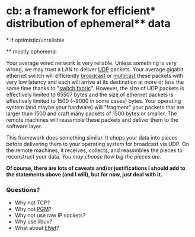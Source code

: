 # cb: a framework for efficient\* distribution of ephemeral\*\* data

\* if optimistic/unreliable

\*\* mostly ephemeral

Your average wired network is very reliable. Unless something is very wrong, we
may trust a LAN to deliver [UDP][] packets. Your average gigabit ethernet
switch will efficiently [broadcast][] or [multicast][] these packets with very
low latency and each will arrive at its destination at more or less the same
time thanks to "[switch fabric][]". However, the size of UDP packets is
effectively limited to 65507 bytes and the size of ethernet packets is
effectively limited to 1500 (~9000 in some cases) bytes. Your operating system
(and maybe your hardware) will "fragment" your packets that are larger than
1500 and craft many packets of 1500 bytes or smaller. The remote machines will
reassmble these packets and deliver them to the software layer.

This framework does something similar. It chops your data into pieces before
delivering them to your operating system for broadcast via UDP. On the remote
machines, it receives, collects, and reassmbles the pieces to reconstruct your
data. *You may choose how big the pieces are.* 

**Of course, there are lots of caveats and/or justifications I should add to
the statements above (and I will), but for now, just deal with it.**

### Questions?

- Why not TCP?
- Why not [PGM]?
- Why not use raw IP sockets?
- Why use libuv?
- What about [ENet]?


[UDP]: https://www.ietf.org/rfc/rfc768.txt
[broadcast]: https://en.wikipedia.org/wiki/Broadcasting_(networking)
[multicast]: https://en.wikipedia.org/wiki/Multicast
[switch fabric]: http://etherealmind.com/what-is-the-definition-of-switch-fabric
[PGM]: https://en.wikipedia.org/wiki/Pragmatic_General_Multicast
[2]: https://en.wikipedia.org/wiki/Crossbar_switch
[ENet]: http://enet.bespin.org

